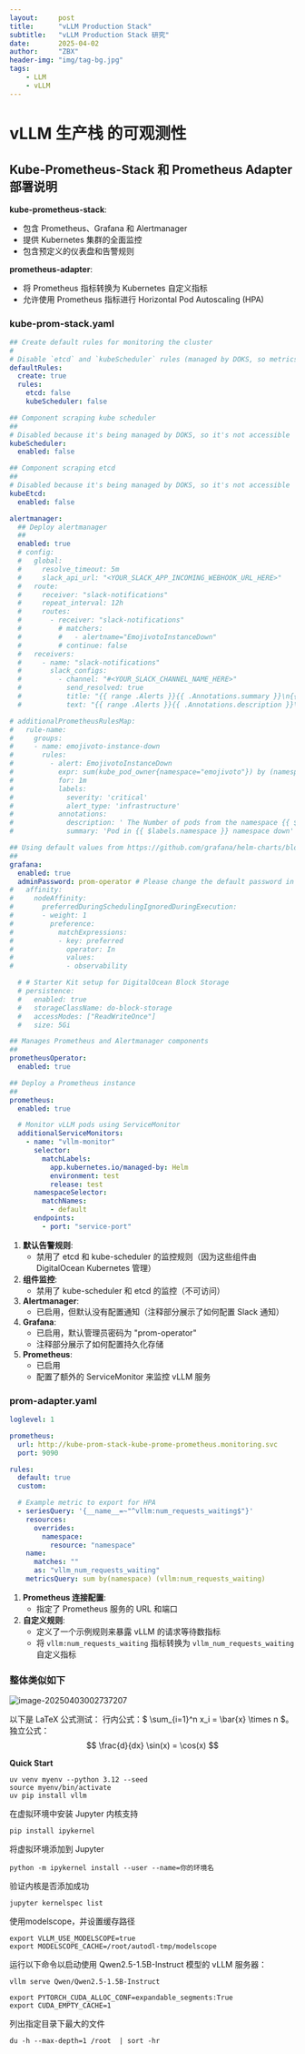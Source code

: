 ```yaml
---
layout:     post
title:      "vLLM Production Stack"
subtitle:   "vLLM Production Stack 研究"
date:       2025-04-02
author:     "ZBX"
header-img: "img/tag-bg.jpg"
tags:
    - LLM
    - vLLM
---
```


# vLLM 生产栈 的可观测性

## Kube-Prometheus-Stack 和 Prometheus Adapter 部署说明

**kube-prometheus-stack**:

- 包含 Prometheus、Grafana 和 Alertmanager
- 提供 Kubernetes 集群的全面监控
- 包含预定义的仪表盘和告警规则

**prometheus-adapter**:

- 将 Prometheus 指标转换为 Kubernetes 自定义指标
- 允许使用 Prometheus 指标进行 Horizontal Pod Autoscaling (HPA)

### kube-prom-stack.yaml

```yaml
## Create default rules for monitoring the cluster
#
# Disable `etcd` and `kubeScheduler` rules (managed by DOKS, so metrics are not accessible)
defaultRules:
  create: true
  rules:
    etcd: false
    kubeScheduler: false

## Component scraping kube scheduler
##
# Disabled because it's being managed by DOKS, so it's not accessible
kubeScheduler:
  enabled: false

## Component scraping etcd
##
# Disabled because it's being managed by DOKS, so it's not accessible
kubeEtcd:
  enabled: false

alertmanager:
  ## Deploy alertmanager
  ##
  enabled: true
  # config:
  #   global:
  #     resolve_timeout: 5m
  #     slack_api_url: "<YOUR_SLACK_APP_INCOMING_WEBHOOK_URL_HERE>"
  #   route:
  #     receiver: "slack-notifications"
  #     repeat_interval: 12h
  #     routes:
  #       - receiver: "slack-notifications"
  #         # matchers:
  #         #   - alertname="EmojivotoInstanceDown"
  #         # continue: false
  #   receivers:
  #     - name: "slack-notifications"
  #       slack_configs:
  #         - channel: "#<YOUR_SLACK_CHANNEL_NAME_HERE>"
  #           send_resolved: true
  #           title: "{{ range .Alerts }}{{ .Annotations.summary }}\n{{ end }}"
  #           text: "{{ range .Alerts }}{{ .Annotations.description }}\n{{ end }}"

# additionalPrometheusRulesMap:
#   rule-name:
#     groups:
#     - name: emojivoto-instance-down
#       rules:
#         - alert: EmojivotoInstanceDown
#           expr: sum(kube_pod_owner{namespace="emojivoto"}) by (namespace) < 4
#           for: 1m
#           labels:
#             severity: 'critical'
#             alert_type: 'infrastructure'
#           annotations:
#             description: ' The Number of pods from the namespace {{ $labels.namespace }} is lower than the expected 4. '
#             summary: 'Pod in {{ $labels.namespace }} namespace down'

## Using default values from https://github.com/grafana/helm-charts/blob/main/charts/grafana/values.yaml
##
grafana:
  enabled: true
  adminPassword: prom-operator # Please change the default password in production !!!
#   affinity:
#     nodeAffinity:
#       preferredDuringSchedulingIgnoredDuringExecution:
#       - weight: 1
#         preference:
#           matchExpressions:
#           - key: preferred
#             operator: In
#             values:
#             - observability

  # # Starter Kit setup for DigitalOcean Block Storage
  # persistence:
  #   enabled: true
  #   storageClassName: do-block-storage
  #   accessModes: ["ReadWriteOnce"]
  #   size: 5Gi

## Manages Prometheus and Alertmanager components
##
prometheusOperator:
  enabled: true

## Deploy a Prometheus instance
##
prometheus:
  enabled: true

  # Monitor vLLM pods using ServiceMonitor
  additionalServiceMonitors:
    - name: "vllm-monitor"
      selector:
        matchLabels:
          app.kubernetes.io/managed-by: Helm
          environment: test
          release: test
      namespaceSelector:
        matchNames:
          - default
      endpoints:
        - port: "service-port"

```

1. **默认告警规则**:
   - 禁用了 etcd 和 kube-scheduler 的监控规则（因为这些组件由 DigitalOcean Kubernetes 管理）
2. **组件监控**:
   - 禁用了 kube-scheduler 和 etcd 的监控（不可访问）
3. **Alertmanager**:
   - 已启用，但默认没有配置通知（注释部分展示了如何配置 Slack 通知）
4. **Grafana**:
   - 已启用，默认管理员密码为 "prom-operator"
   - 注释部分展示了如何配置持久化存储
5. **Prometheus**:
   - 已启用
   - 配置了额外的 ServiceMonitor 来监控 vLLM 服务

### prom-adapter.yaml

```yaml
loglevel: 1

prometheus:
  url: http://kube-prom-stack-kube-prome-prometheus.monitoring.svc
  port: 9090

rules:
  default: true
  custom:

  # Example metric to export for HPA
  - seriesQuery: '{__name__=~"^vllm:num_requests_waiting$"}'
    resources:
      overrides:
        namespace:
          resource: "namespace"
    name:
      matches: ""
      as: "vllm_num_requests_waiting"
    metricsQuery: sum by(namespace) (vllm:num_requests_waiting)

```



1. **Prometheus 连接配置**:
   - 指定了 Prometheus 服务的 URL 和端口
2. **自定义规则**:
   - 定义了一个示例规则来暴露 vLLM 的请求等待数指标
   - 将 `vllm:num_requests_waiting` 指标转换为 `vllm_num_requests_waiting` 自定义指标

### 整体类似如下

![image-20250403002737207](https://s2.loli.net/2025/04/03/HNKQUr5uZ7BfXw1.png)



以下是 LaTeX 公式测试： 行内公式：$ \sum_{i=1}^n x_i = \bar{x} \times n $。 独立公式： $$ \frac{d}{dx} \sin(x) = \cos(x) $$

**Quick Start**

```
uv venv myenv --python 3.12 --seed
source myenv/bin/activate
uv pip install vllm
```

在虚拟环境中安装 Jupyter 内核支持

```
pip install ipykernel
```

将虚拟环境添加到 Jupyter

```
python -m ipykernel install --user --name=你的环境名
```

验证内核是否添加成功

```
jupyter kernelspec list
```

使用modelscope，并设置缓存路径

```
export VLLM_USE_MODELSCOPE=true
export MODELSCOPE_CACHE=/root/autodl-tmp/modelscope
```

运行以下命令以启动使用 Qwen2.5-1.5B-Instruct 模型的 vLLM 服务器：

```
vllm serve Qwen/Qwen2.5-1.5B-Instruct
```

```
export PYTORCH_CUDA_ALLOC_CONF=expandable_segments:True
export CUDA_EMPTY_CACHE=1
```



列出指定目录下最大的文件

```
du -h --max-depth=1 /root  | sort -hr
```

